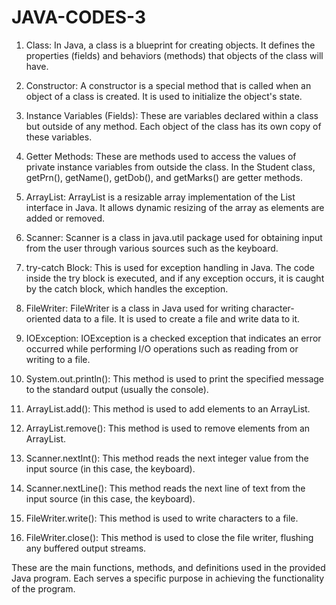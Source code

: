 # JAVA-CODES-3

1. Class: In Java, a class is a blueprint for creating objects. It defines the properties (fields) and behaviors (methods) that objects of the class will have.

2. Constructor: A constructor is a special method that is called when an object of a class is created. It is used to initialize the object's state.

3. Instance Variables (Fields): These are variables declared within a class but outside of any method. Each object of the class has its own copy of these variables.

4. Getter Methods: These are methods used to access the values of private instance variables from outside the class. In the Student class, getPrn(), getName(), getDob(), and getMarks() are getter methods.

5. ArrayList: ArrayList is a resizable array implementation of the List interface in Java. It allows dynamic resizing of the array as elements are added or removed.

6. Scanner: Scanner is a class in java.util package used for obtaining input from the user through various sources such as the keyboard.

7. try-catch Block: This is used for exception handling in Java. The code inside the try block is executed, and if any exception occurs, it is caught by the catch block, which handles the exception.

8. FileWriter: FileWriter is a class in Java used for writing character-oriented data to a file. It is used to create a file and write data to it.

9. IOException: IOException is a checked exception that indicates an error occurred while performing I/O operations such as reading from or writing to a file.

10. System.out.println(): This method is used to print the specified message to the standard output (usually the console).

11. ArrayList.add(): This method is used to add elements to an ArrayList.

12. ArrayList.remove(): This method is used to remove elements from an ArrayList.

13. Scanner.nextInt(): This method reads the next integer value from the input source (in this case, the keyboard).

14. Scanner.nextLine(): This method reads the next line of text from the input source (in this case, the keyboard).

15. FileWriter.write(): This method is used to write characters to a file.

16. FileWriter.close(): This method is used to close the file writer, flushing any buffered output streams.

These are the main functions, methods, and definitions used in the provided Java program. Each serves a specific purpose in achieving the functionality of the program.
